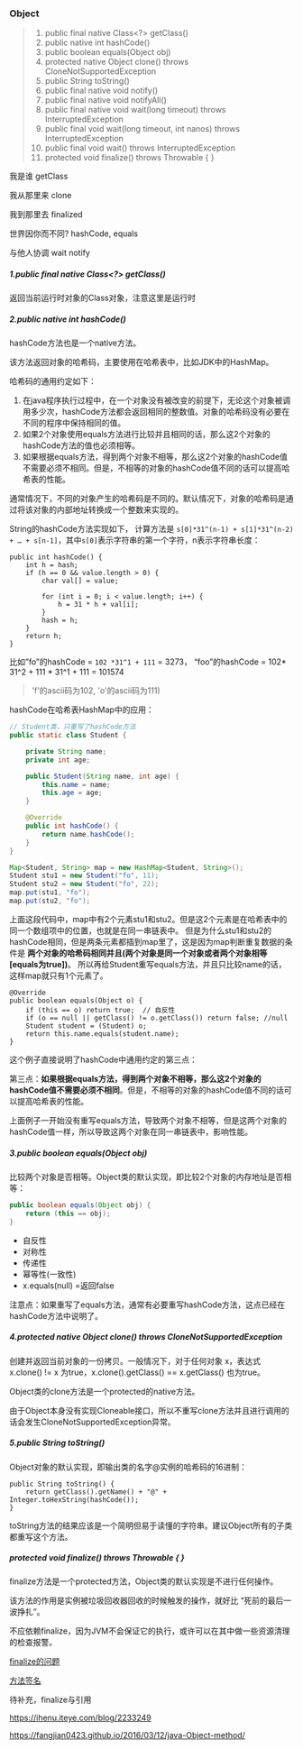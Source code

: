 ###  Object



>1. public final native Class<?> getClass()
>2. public native int hashCode()
>3. public boolean equals(Object obj)
>4. protected native Object clone() throws CloneNotSupportedException
>5. public String toString()
>6. public final native void notify()
>7. public final native void notifyAll()
>8. public final native void wait(long timeout) throws InterruptedException
>9. public final void wait(long timeout, int nanos) throws InterruptedException
>10. public final void wait() throws InterruptedException
>11. protected void finalize() throws Throwable { }

我是谁 getClass

我从那里来 clone

我到那里去 finalized

世界因你而不同? hashCode, equals

与他人协调 wait notify









##### 1.public final native Class<?> getClass()

返回当前运行时对象的Class对象，注意这里是运行时

##### 2.public native int hashCode()

hashCode方法也是一个native方法。

该方法返回对象的哈希码，主要使用在哈希表中，比如JDK中的HashMap。

哈希码的通用约定如下：

1. 在java程序执行过程中，在一个对象没有被改变的前提下，无论这个对象被调用多少次，hashCode方法都会返回相同的整数值。对象的哈希码没有必要在不同的程序中保持相同的值。
2. 如果2个对象使用equals方法进行比较并且相同的话，那么这2个对象的hashCode方法的值也必须相等。
3. 如果根据equals方法，得到两个对象不相等，那么这2个对象的hashCode值不需要必须不相同。但是，不相等的对象的hashCode值不同的话可以提高哈希表的性能。

通常情况下，不同的对象产生的哈希码是不同的。默认情况下，对象的哈希码是通过将该对象的内部地址转换成一个整数来实现的。

String的hashCode方法实现如下， 计算方法是 `s[0]*31^(n-1) + s[1]*31^(n-2) + … + s[n-1]`，其中`s[0]`表示字符串的第一个字符，n表示字符串长度：

```
public int hashCode() {
    int h = hash;
    if (h == 0 && value.length > 0) {
        char val[] = value;

        for (int i = 0; i < value.length; i++) {
            h = 31 * h + val[i];
        }
        hash = h;
    }
    return h;
}
```

比如”fo”的hashCode = `102 *31^1 + 111` = 3273， “foo”的hashCode = 102* 31^2 + 111 * 31^1 + 111 = 101574 

> 'f'的ascii码为102, 'o'的ascii码为111)

hashCode在哈希表HashMap中的应用：

```java
// Student类，只重写了hashCode方法
public static class Student {

    private String name;
    private int age;

    public Student(String name, int age) {
        this.name = name;
        this.age = age;
    }

    @Override
    public int hashCode() {
        return name.hashCode();
    }
}

Map<Student, String> map = new HashMap<Student, String>();
Student stu1 = new Student("fo", 11);
Student stu2 = new Student("fo", 22);
map.put(stu1, "fo");
map.put(stu2, "fo");
```

上面这段代码中，map中有2个元素stu1和stu2。但是这2个元素是在哈希表中的同一个数组项中的位置，也就是在同一串链表中。 但是为什么stu1和stu2的hashCode相同，但是两条元素都插到map里了，这是因为map判断重复数据的条件是 **两个对象的哈希码相同并且(两个对象是同一个对象或者两个对象相等[equals为true])**。 所以再给Student重写equals方法，并且只比较name的话，这样map就只有1个元素了。

```
@Override
public boolean equals(Object o) {
    if (this == o) return true;  // 自反性
    if (o == null || getClass() != o.getClass()) return false; //null
    Student student = (Student) o;
    return this.name.equals(student.name);
}
```

这个例子直接说明了hashCode中通用约定的第三点：

第三点：**如果根据equals方法，得到两个对象不相等，那么这2个对象的hashCode值不需要必须不相同**。但是，不相等的对象的hashCode值不同的话可以提高哈希表的性能。 

上面例子一开始没有重写equals方法，导致两个对象不相等，但是这两个对象的hashCode值一样，所以导致这两个对象在同一串链表中，影响性能。



##### 3.public boolean equals(Object obj)

比较两个对象是否相等。Object类的默认实现，即比较2个对象的内存地址是否相等：

```java
public boolean equals(Object obj) {
    return (this == obj);
}
```

- 自反性
- 对称性
- 传递性
- 幂等性(一致性)
- x.equals(null) =返回false

注意点：如果重写了equals方法，通常有必要重写hashCode方法，这点已经在hashCode方法中说明了。



#####  4.protected native Object clone() throws CloneNotSupportedException
创建并返回当前对象的一份拷贝。一般情况下，对于任何对象 x，表达式 x.clone() != x 为true，x.clone().getClass() == x.getClass() 也为true。

Object类的clone方法是一个protected的native方法。

由于Object本身没有实现Cloneable接口，所以不重写clone方法并且进行调用的话会发生CloneNotSupportedException异常。



##### 5.public String toString()

Object对象的默认实现，即输出类的名字@实例的哈希码的16进制：

```
public String toString() {
    return getClass().getName() + "@" + Integer.toHexString(hashCode());
}
```

toString方法的结果应该是一个简明但易于读懂的字符串。建议Object所有的子类都重写这个方法。





##### protected void finalize() throws Throwable { }

finalize方法是一个protected方法，Object类的默认实现是不进行任何操作。

该方法的作用是实例被垃圾回收器回收的时候触发的操作，就好比 “死前的最后一波挣扎”。

不应依赖finalize，因为JVM不会保证它的执行，或许可以在其中做一些资源清理的检查报警。

[finalize的问题](https://www.cnblogs.com/Smina/p/7189427.html)

[方法签名](https://juejin.im/post/5a389954f265da432d28379e)

待补充，finalize与引用







https://ihenu.iteye.com/blog/2233249

https://fangjian0423.github.io/2016/03/12/java-Object-method/